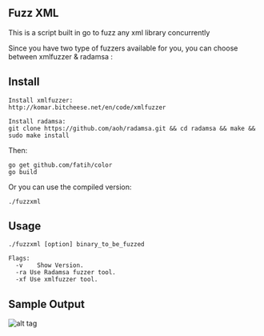 ##  Fuzz XML
This is a script built in go to fuzz any xml library concurrently 

Since you have two type of fuzzers available for you, you can choose between xmlfuzzer & radamsa :

## Install
```
Install xmlfuzzer:
http://komar.bitcheese.net/en/code/xmlfuzzer

Install radamsa:
git clone https://github.com/aoh/radamsa.git && cd radamsa && make && sudo make install

```
Then:
```
go get github.com/fatih/color
go build
```
Or you can use the compiled version:
```
./fuzzxml
```


## Usage
```
./fuzzxml [option] binary_to_be_fuzzed

Flags:
  -v	Show Version.
  -ra Use Radamsa fuzzer tool.
  -xf Use xmlfuzzer tool.
```


## Sample Output
![alt tag](https://git.corp.yahoo.com/raw/alaamub/fuzzxml/master/sample.png?token=AAAE5rYYZ8dNJUg7pll_xVXX9OcW2Avyks5XkVXLwA%3D%3D)

